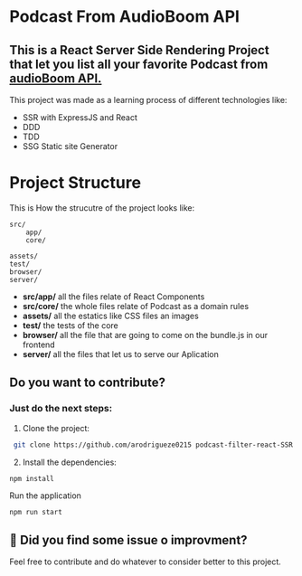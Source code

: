 # Podcast From AudioBoom API
## This is a React Server Side Rendering Project that let you list all your favorite Podcast from [audioBoom API.](https://github.com/audioBoom/api)

This project was made as a learning process of different technologies like:
- SSR with ExpressJS and React
- DDD
- TDD
- SSG Static site Generator

# Project Structure
This is How the strucutre of the project looks like:
```
src/
    app/
    core/

assets/    
test/
browser/
server/
```
- **src/app/** all the files relate of React Components
- **src/core/** the whole files relate of Podcast as a domain rules
- **assets/** all the estatics like CSS files an images
- **test/** the tests of the core
- **browser/** all the file that are going to come on the bundle.js in our frontend
- **server/** all the files that let us to serve our Aplication

## Do you want to contribute?

 ### Just do the next steps:

1. Clone the project:
```sh
 git clone https://github.com/arodrigueze0215 podcast-filter-react-SSR.git
 ```
 2. Install the dependencies:
 ```sh 
 npm install
 ```
 Run the application
```
npm run start
```
## 🐞 Did you find some issue o improvment?
Feel free to contribute and do whatever to consider better to this project.
